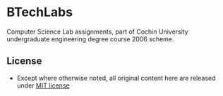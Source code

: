 # BTechLabs
Computer Science Lab assignments, part of Cochin University undergraduate engineering degree course 2006 scheme.

## License
- Except where otherwise noted, all original content here are released under [MIT license](https://opensource.org/licenses/MIT)

